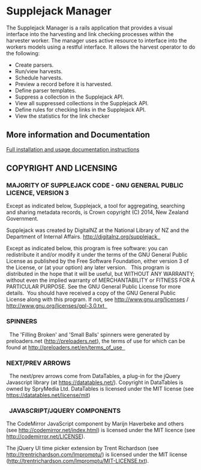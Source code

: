 # Supplejack Manager

The Supplejack Manager is a rails application that provides a visual interface into the harvesting and link checking processes within the harvester worker. The manager uses active resource to interface into the workers models using a restful interface. It allows the harvest operator to do the following:

* Create parsers.
* Run/view harvests.
* Schedule harvests.
* Preview a record before it is harvested.
* Define parser templates.
* Suppress a collection in the Supplejack API.
* View all suppressed collections in the Supplejack API.
* Define rules for checking links in the Supplejack API.
* View the statistics for the link checker

## More information and Documentation

[Full installation and usage documentation instructions](http://digitalnz.github.io/supplejack)

## COPYRIGHT AND LICENSING  

### MAJORITY OF SUPPLEJACK CODE - GNU GENERAL PUBLIC LICENCE, VERSION 3  

Except as indicated below, Supplejack, a tool for aggregating, searching and sharing metadata records, is Crown copyright (C) 2014, New Zealand Government. 

Supplejack was created by DigitalNZ at the National Library of NZ and the Department of Internal Affairs. http://digitalnz.org/supplejack  

Except as indicated below, this program is free software: you can redistribute it and/or modify it under the terms of the GNU General Public License as published by the Free Software Foundation, either version 3 of the License, or (at your option) any later version.   This program is distributed in the hope that it will be useful, but WITHOUT ANY WARRANTY; without even the implied warranty of MERCHANTABILITY or FITNESS FOR A PARTICULAR PURPOSE. See the GNU General Public License for more details.  You should have received a copy of the GNU General Public License along with this program. If not, see http://www.gnu.org/licenses / http://www.gnu.org/licenses/gpl-3.0.txt  

### SPINNERS

  The 'Filling Broken' and 'Small Balls' spinners were generated by preloaders.net (http://preloaders.net), the terms of use for which can be found at http://preloaders.net/en/terms_of_use  

### NEXT/PREV ARROWS

  The next/prev arrows come from DataTables, a plug-in for the jQuery Javascript library (at https://datatables.net/). Copyright in DataTables is owned by SpryMedia Ltd. DataTables is licensed under the MIT license (see https://datatables.net/license/mit)

###   JAVASCRIPT/JQUERY COMPONENTS  

The CodeMirror JavaScript component by Marijn Haverbeke and others (see http://codemirror.net/index.html) is licensed under the MIT licence (see http://codemirror.net/LICENSE).  

The jQuery UI time picker extension by Trent Richardson (see http://trentrichardson.com/Impromptu/) is licensed under the MIT license (http://trentrichardson.com/Impromptu/MIT-LICENSE.txt).
